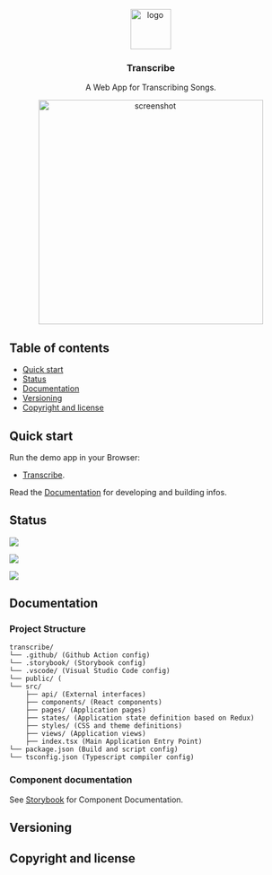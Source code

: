 <p align="center">
    <img src="" alt="logo" width="72" height="72">
</p>

<h3 align="center">Transcribe</h3>

<p align="center">
 A Web App for Transcribing Songs.
</p>
 <p align="center"><img src="" width="400" alt="screenshot"></p>

## Table of contents

- [Quick start](#quick-start)
- [Status](#status)
- [Documentation](#documentation)
- [Versioning](#versioning)
- [Copyright and license](#copyright-and-license)

## Quick start

Run the demo app in your Browser:

- [Transcribe](https://tscz.github.com/transcribe).

Read the [Documentation](#documentation) for developing and building infos.

## Status

[![](https://github.com/tscz/transcribe/workflows/Build%20application/badge.svg)](https://github.com/tscz/transcribe/actions?query=workflow%3A%22Build+application%22)

[![](https://github.com/tscz/transcribe/workflows/Deploy%20release/badge.svg)](https://github.com/tscz/transcribe/releases/latest)

[![](https://github.com/tscz/transcribe/workflows/Deploy%20storybook/badge.svg)](https://transcribe-storybook.herokuapp.com)


## Documentation
### Project Structure
```text
transcribe/
└── .github/ (Github Action config)
└── .storybook/ (Storybook config)
└── .vscode/ (Visual Studio Code config)
└── public/ (
└── src/
    ├── api/ (External interfaces)
    ├── components/ (React components)
    ├── pages/ (Application pages)
    ├── states/ (Application state definition based on Redux)
    ├── styles/ (CSS and theme definitions)
    ├── views/ (Application views)
    ├── index.tsx (Main Application Entry Point)
└── package.json (Build and script config)
└── tsconfig.json (Typescript compiler config)

```
### Component documentation
See [Storybook](https://transcribe-storybook.herokuapp.com) for Component Documentation.

## Versioning

## Copyright and license

